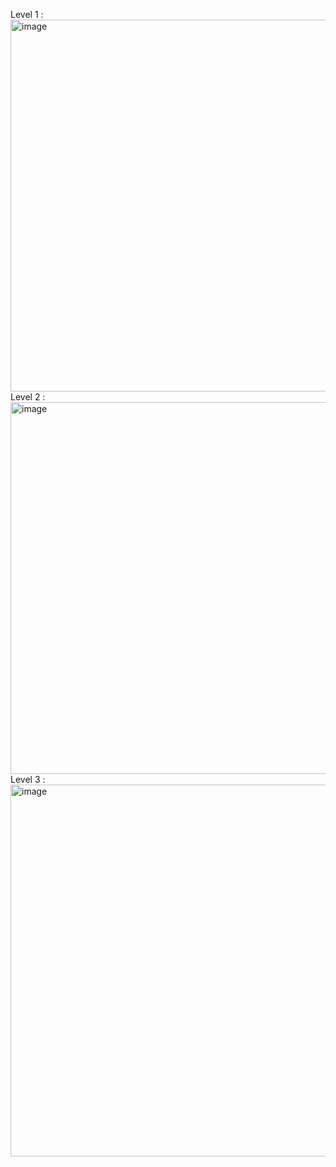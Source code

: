 Level 1 :
<img width="595" alt="image" src="https://github.com/user-attachments/assets/82eb4364-e4dd-45d2-8f13-21f2a27a4330">
Level 2 :
<img width="595" alt="image" src="https://github.com/user-attachments/assets/bd8d1a90-ecf4-47b2-b116-490d74ed9629">
Level 3 :
<img width="595" alt="image" src="https://github.com/user-attachments/assets/3c1ff2db-91a1-497c-83d4-e5396bcfbe32">

